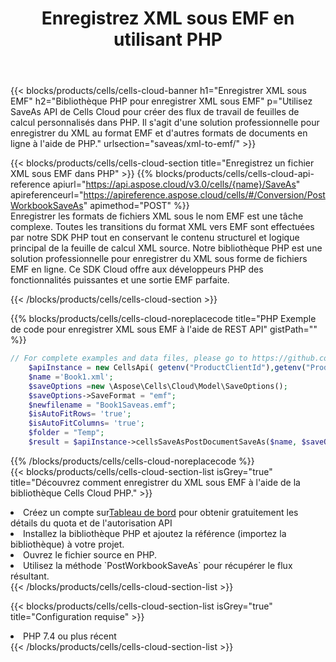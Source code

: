 ﻿---
title:  Enregistrez XML sous EMF en utilisant PHP
description: Utilisation du SDK Cloud Aspose.Cells pour PHP pour enregistrer le fichier au format XML au format EMF.
kwords: Excel, Save XML as EMF, REST, PHP
howto: How to save XML as EMF using Aspose.Cells Cloud PHP library.
---
{{< blocks/products/cells/cells-cloud-banner h1="Enregistrer XML sous EMF" h2="Bibliothèque PHP pour enregistrer XML sous EMF" p="Utilisez SaveAs API de Cells Cloud pour créer des flux de travail de feuilles de calcul personnalisés dans PHP. Il s\'agit d\'une solution professionnelle pour enregistrer du XML au format EMF et d\'autres formats de documents en ligne à l\'aide de PHP." urlsection="saveas/xml-to-emf/" >}}

{{< blocks/products/cells/cells-cloud-section title="Enregistrez un fichier XML sous EMF dans PHP" >}}
{{% blocks/products/cells/cells-cloud-api-reference apiurl="https://api.aspose.cloud/v3.0/cells/{name}/SaveAs" apireferenceurl="https://apireference.aspose.cloud/cells/#/Conversion/PostWorkbookSaveAs" apimethod="POST" %}}
<br/>
Enregistrer les formats de fichiers XML sous le nom EMF est une tâche complexe. Toutes les transitions du format XML vers EMF sont effectuées par notre SDK PHP tout en conservant le contenu structurel et logique principal de la feuille de calcul XML source. Notre bibliothèque PHP est une solution professionnelle pour enregistrer du XML sous forme de fichiers EMF en ligne. Ce SDK Cloud offre aux développeurs PHP des fonctionnalités puissantes et une sortie EMF parfaite.

{{< /blocks/products/cells/cells-cloud-section >}}

{{% blocks/products/cells/cells-cloud-noreplacecode title="PHP Exemple de code pour enregistrer XML sous EMF à l\'aide de REST API" gistPath="" %}}
  
```php
// For complete examples and data files, please go to https://github.com/aspose-cells-cloud/aspose-cells-cloud-php/
    $apiInstance = new CellsApi( getenv("ProductClientId"),getenv("ProductClientSecret") );
    $name ='Book1.xml';
    $saveOptions =new \Aspose\Cells\Cloud\Model\SaveOptions();
    $saveOptions->SaveFormat = "emf";
    $newfilename = "Book1Saveas.emf";
    $isAutoFitRows= 'true';
    $isAutoFitColumns= 'true';
    $folder = "Temp";
    $result = $apiInstance->cellsSaveAsPostDocumentSaveAs($name, $saveOptions, $newfilename,$isAutoFitRows, $isAutoFitColumns, $folder);
```
  
{{% /blocks/products/cells/cells-cloud-noreplacecode %}}
<br/>
{{< blocks/products/cells/cells-cloud-section-list isGrey="true" title="Découvrez comment enregistrer du XML sous EMF à l\'aide de la bibliothèque Cells Cloud PHP." >}}
<li> Créez un compte sur<a href="https://dashboard.aspose.cloud/">Tableau de bord</a> pour obtenir gratuitement les détails du quota et de l'autorisation API</li>
<li>Installez la bibliothèque PHP et ajoutez la référence (importez la bibliothèque) à votre projet.</li>
<li>Ouvrez le fichier source en PHP.</li>
<li>Utilisez la méthode `PostWorkbookSaveAs` pour récupérer le flux résultant.</li>
{{< /blocks/products/cells/cells-cloud-section-list >}}

{{< blocks/products/cells/cells-cloud-section-list isGrey="true" title="Configuration requise" >}}
<li>PHP 7.4 ou plus récent</li>
{{< /blocks/products/cells/cells-cloud-section-list >}}
